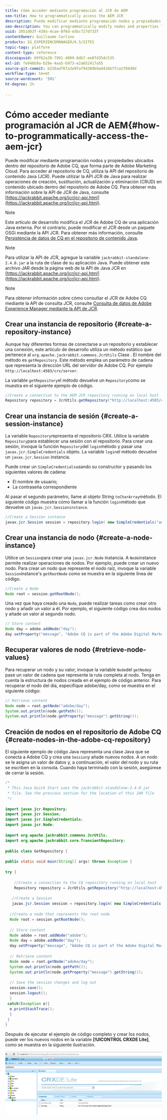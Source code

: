 ```yaml
---
title: Cómo acceder mediante programación al JCR de AEM
seo-title: How to programmatically access the AEM JCR
description: Puede modificar mediante programación nodos y propiedades ubicados dentro del repositorio de AEM, que forma parte de Adobe Marketing Cloud
seo-description: You can programmatically modify nodes and properties located within the AEM repository, which is part of the Adobe Marketing Cloud
uuid: 2051d03f-430a-4cae-8f6d-e5bc727d733f
contentOwner: Guillaume Carlino
products: SG_EXPERIENCEMANAGER/6.5/SITES
topic-tags: platform
content-type: reference
discoiquuid: 69f62a38-7991-4009-8db7-ee8fd35dc535
exl-id: fe946b9a-b29e-4aa5-b973-e2a652417a55
source-git-commit: b220adf6fa3e9faf94389b9a9416b7fca2f89d9d
workflow-type: tm+mt
source-wordcount: '591'
ht-degree: 2%

---
```


# Cómo acceder mediante programación al JCR de AEM{#how-to-programmatically-access-the-aem-jcr}

Puede modificar mediante programación nodos y propiedades ubicados dentro del repositorio de Adobe CQ, que forma parte de Adobe Marketing Cloud. Para acceder al repositorio de CQ, utiliza la API del repositorio de contenido Java (JCR). Puede utilizar la API JCR de Java para realizar operaciones de creación, sustitución, actualización y eliminación (CRUD) en contenido ubicado dentro del repositorio de Adobe CQ. Para obtener más información sobre la API de JCR de Java, consulte [https://jackrabbit.apache.org/jcr/jcr-api.html](https://jackrabbit.apache.org/jcr/jcr-api.html).

>[!NOTE]
>
>Este artículo de desarrollo modifica el JCR de Adobe CQ de una aplicación Java externa. Por el contrario, puede modificar el JCR desde un paquete OSGi mediante la API JCR. Para obtener más información, consulte [Persistencia de datos de CQ en el repositorio de contenido Java](https://helpx.adobe.com/experience-manager/using/persisting-cq-data-java-content1.html).

>[!NOTE]
>
>Para utilizar la API de JCR, agregue la variable `jackrabbit-standalone-2.4.0.jar` a la ruta de clase de su aplicación Java. Puede obtener este archivo JAR desde la página web de la API de Java JCR en [https://jackrabbit.apache.org/jcr/jcr-api.html](https://jackrabbit.apache.org/jcr/jcr-api.html).

>[!NOTE]
>
>Para obtener información sobre cómo consultar el JCR de Adobe CQ mediante la API de consulta JCR, consulte [Consulta de datos de Adobe Experience Manager mediante la API de JCR](https://helpx.adobe.com/experience-manager/using/querying-experience-manager-data-using1.html).

## Crear una instancia de repositorio {#create-a-repository-instance}

Aunque hay diferentes formas de conectarse a un repositorio y establecer una conexión, este artículo de desarrollo utiliza un método estático que pertenece al `org.apache.jackrabbit.commons.JcrUtils` Clase . El nombre del método es `getRepository`. Este método emplea un parámetro de cadena que representa la dirección URL del servidor de Adobe CQ. Por ejemplo `http://localhost:4503/crx/server`.

La variable `getRepository`el método devuelve un `Repository`como se muestra en el siguiente ejemplo de código.

```java
//Create a connection to the AEM JCR repository running on local host
Repository repository = JcrUtils.getRepository("http://localhost:4503/crx/server");
```

## Crear una instancia de sesión {#create-a-session-instance}

La variable `Repository`representa el repositorio CRX. Utilice la variable `Repository`para establecer una sesión con el repositorio. Para crear una sesión, invoque la función `Repository`del `login`método y pasar una `javax.jcr.SimpleCredentials` objeto. La variable `login`el método devuelve un `javax.jcr.Session` instancia.

Puede crear un `SimpleCredentials`usando su constructor y pasando los siguientes valores de cadena:

* El nombre de usuario;
* La contraseña correspondiente

Al pasar el segundo parámetro, llame al objeto String `toCharArray`método. El siguiente código muestra cómo llamar a la función `login`método que devuelve un `javax.jcr.Sessioninstance`.

```java
//Create a Session instance
javax.jcr.Session session = repository.login( new SimpleCredentials("admin", "admin".toCharArray()));
```

## Crear una instancia de nodo {#create-a-node-instance}

Utilice un `Session`para crear una `javax.jcr.Node` instancia. A `Node`instance permite realizar operaciones de nodos. Por ejemplo, puede crear un nuevo nodo. Para crear un nodo que represente el nodo raíz, invoque la variable `Session`instance&#39;s `getRootNode` como se muestra en la siguiente línea de código.

```java
//Create a Node
Node root = session.getRootNode();
```

Una vez que haya creado una `Node`, puede realizar tareas como crear otro nodo y añadir un valor a él. Por ejemplo, el siguiente código crea dos nodos y añade un valor al segundo nodo.

```java
// Store content
Node day = adobe.addNode("day");
day.setProperty("message", "Adobe CQ is part of the Adobe Digital Marketing Suite!");
```

## Recuperar valores de nodo {#retrieve-node-values}

Para recuperar un nodo y su valor, invoque la variable `Node`del `getNode`y pase un valor de cadena que represente la ruta completa al nodo. Tenga en cuenta la estructura de nodos creada en el ejemplo de código anterior. Para recuperar el nodo del día, especifique adobe/day, como se muestra en el siguiente código:

```java
// Retrieve content
Node node = root.getNode("adobe/day");
System.out.println(node.getPath());
System.out.println(node.getProperty("message").getString());
```

## Creación de nodos en el repositorio de Adobe CQ {#create-nodes-in-the-adobe-cq-repository}

El siguiente ejemplo de código Java representa una clase Java que se conecta a Adobe CQ y crea una `Session`y añade nuevos nodos. A un nodo se le asigna un valor de datos y, a continuación, el valor del nodo y su ruta se escriben en la consola. Cuando haya terminado con la sesión, asegúrese de cerrar la sesión.

```java
/*
 * This Java Quick Start uses the jackrabbit-standalone-2.4.0.jar
 * file. See the previous section for the location of this JAR file
 */

import javax.jcr.Repository;
import javax.jcr.Session;
import javax.jcr.SimpleCredentials;
import javax.jcr.Node;

import org.apache.jackrabbit.commons.JcrUtils;
import org.apache.jackrabbit.core.TransientRepository;

public class GetRepository {

public static void main(String[] args) throws Exception {

try {

    //Create a connection to the CQ repository running on local host
    Repository repository = JcrUtils.getRepository("http://localhost:4503/crx/server");

   //Create a Session
   javax.jcr.Session session = repository.login( new SimpleCredentials("admin", "admin".toCharArray()));

  //Create a node that represents the root node
  Node root = session.getRootNode();

  // Store content
  Node adobe = root.addNode("adobe");
  Node day = adobe.addNode("day");
  day.setProperty("message", "Adobe CQ is part of the Adobe Digital Marketing Suite!");

  // Retrieve content
  Node node = root.getNode("adobe/day");
  System.out.println(node.getPath());
  System.out.println(node.getProperty("message").getString());

  // Save the session changes and log out
  session.save();
  session.logout();
  }
 catch(Exception e){
  e.printStackTrace();
  }
 }
}
```

Después de ejecutar el ejemplo de código completo y crear los nodos, puede ver los nuevos nodos en la variable **[!UICONTROL CRXDE Lite]**, como se muestra en la siguiente ilustración.

![chlimage_1-68](assets/chlimage_1-68a.png)
